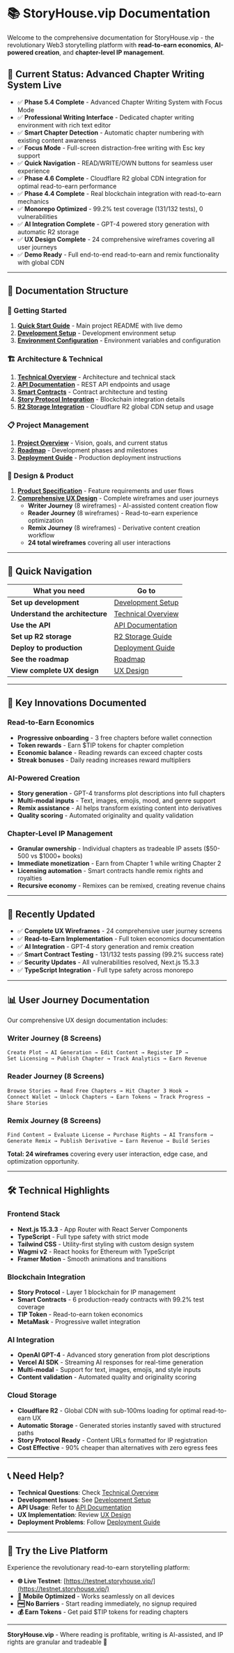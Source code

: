 # 📚 StoryHouse.vip Documentation

Welcome to the comprehensive documentation for StoryHouse.vip - the revolutionary Web3 storytelling platform with **read-to-earn economics**, **AI-powered creation**, and **chapter-level IP management**.

## 🚀 **Current Status: Advanced Chapter Writing System Live**

- ✅ **Phase 5.4 Complete** - Advanced Chapter Writing System with Focus Mode
- ✅ **Professional Writing Interface** - Dedicated chapter writing environment with rich text editor
- ✅ **Smart Chapter Detection** - Automatic chapter numbering with existing content awareness
- ✅ **Focus Mode** - Full-screen distraction-free writing with Esc key support
- ✅ **Quick Navigation** - READ/WRITE/OWN buttons for seamless user experience
- ✅ **Phase 4.6 Complete** - Cloudflare R2 global CDN integration for optimal read-to-earn performance
- ✅ **Phase 4.4 Complete** - Real blockchain integration with read-to-earn mechanics
- ✅ **Monorepo Optimized** - 99.2% test coverage (131/132 tests), 0 vulnerabilities
- ✅ **AI Integration Complete** - GPT-4 powered story generation with automatic R2 storage
- ✅ **UX Design Complete** - 24 comprehensive wireframes covering all user journeys
- ✅ **Demo Ready** - Full end-to-end read-to-earn and remix functionality with global CDN

---

## 📖 **Documentation Structure**

### **🎯 Getting Started**

1. **[Quick Start Guide](../README.md)** - Main project README with live demo
2. **[Development Setup](./setup/DEVELOPMENT.md)** - Development environment setup
3. **[Environment Configuration](./setup/ENVIRONMENT_SETUP.md)** - Environment variables and configuration

### **🏗️ Architecture & Technical**

1. **[Technical Overview](./technical/OVERVIEW.md)** - Architecture and technical stack
2. **[API Documentation](./technical/API.md)** - REST API endpoints and usage
3. **[Smart Contracts](./technical/CONTRACTS.md)** - Contract architecture and testing
4. **[Story Protocol Integration](./technical/STORY_PROTOCOL.md)** - Blockchain integration details
5. **[R2 Storage Integration](./technical/R2_STORAGE.md)** - Cloudflare R2 global CDN setup and usage

### **📋 Project Management**

1. **[Project Overview](./project/OVERVIEW.md)** - Vision, goals, and current status
2. **[Roadmap](./project/ROADMAP.md)** - Development phases and milestones
3. **[Deployment Guide](./project/DEPLOYMENT.md)** - Production deployment instructions

### **🎨 Design & Product**

1. **[Product Specification](./product/SPECIFICATION.md)** - Feature requirements and user flows
2. **[Comprehensive UX Design](./product/DESIGN.md)** - Complete wireframes and user journeys
   - **Writer Journey** (8 wireframes) - AI-assisted content creation flow
   - **Reader Journey** (8 wireframes) - Read-to-earn experience optimization
   - **Remix Journey** (8 wireframes) - Derivative content creation workflow
   - **24 total wireframes** covering all user interactions

---

## 🎯 **Quick Navigation**

| What you need                   | Go to                                         |
| ------------------------------- | --------------------------------------------- |
| **Set up development**          | [Development Setup](./setup/DEVELOPMENT.md)   |
| **Understand the architecture** | [Technical Overview](./technical/OVERVIEW.md) |
| **Use the API**                 | [API Documentation](./technical/API.md)       |
| **Set up R2 storage**           | [R2 Storage Guide](./technical/R2_STORAGE.md) |
| **Deploy to production**        | [Deployment Guide](./project/DEPLOYMENT.md)   |
| **See the roadmap**             | [Roadmap](./project/ROADMAP.md)               |
| **View complete UX design**     | [UX Design](./product/DESIGN.md)              |

---

## 🌟 **Key Innovations Documented**

### **Read-to-Earn Economics**

- **Progressive onboarding** - 3 free chapters before wallet connection
- **Token rewards** - Earn $TIP tokens for chapter completion
- **Economic balance** - Reading rewards can exceed chapter costs
- **Streak bonuses** - Daily reading increases reward multipliers

### **AI-Powered Creation**

- **Story generation** - GPT-4 transforms plot descriptions into full chapters
- **Multi-modal inputs** - Text, images, emojis, mood, and genre support
- **Remix assistance** - AI helps transform existing content into derivatives
- **Quality scoring** - Automated originality and quality validation

### **Chapter-Level IP Management**

- **Granular ownership** - Individual chapters as tradeable IP assets ($50-500 vs $1000+ books)
- **Immediate monetization** - Earn from Chapter 1 while writing Chapter 2
- **Licensing automation** - Smart contracts handle remix rights and royalties
- **Recursive economy** - Remixes can be remixed, creating revenue chains

---

## 🔄 **Recently Updated**

- ✅ **Complete UX Wireframes** - 24 comprehensive user journey screens
- ✅ **Read-to-Earn Implementation** - Full token economics documentation
- ✅ **AI Integration** - GPT-4 story generation and remix creation
- ✅ **Smart Contract Testing** - 131/132 tests passing (99.2% success rate)
- ✅ **Security Updates** - All vulnerabilities resolved, Next.js 15.3.3
- ✅ **TypeScript Integration** - Full type safety across monorepo

---

## 📊 **User Journey Documentation**

Our comprehensive UX design documentation includes:

### **Writer Journey** (8 Screens)

```
Create Plot → AI Generation → Edit Content → Register IP →
Set Licensing → Publish Chapter → Track Analytics → Earn Revenue
```

### **Reader Journey** (8 Screens)

```
Browse Stories → Read Free Chapters → Hit Chapter 3 Hook →
Connect Wallet → Unlock Chapters → Earn Tokens → Track Progress → Share Stories
```

### **Remix Journey** (8 Screens)

```
Find Content → Evaluate License → Purchase Rights → AI Transform →
Generate Remix → Publish Derivative → Earn Revenue → Build Series
```

**Total: 24 wireframes** covering every user interaction, edge case, and optimization opportunity.

---

## 🛠️ **Technical Highlights**

### **Frontend Stack**

- **Next.js 15.3.3** - App Router with React Server Components
- **TypeScript** - Full type safety with strict mode
- **Tailwind CSS** - Utility-first styling with custom design system
- **Wagmi v2** - React hooks for Ethereum with TypeScript
- **Framer Motion** - Smooth animations and transitions

### **Blockchain Integration**

- **Story Protocol** - Layer 1 blockchain for IP management
- **Smart Contracts** - 6 production-ready contracts with 99.2% test coverage
- **TIP Token** - Read-to-earn token economics
- **MetaMask** - Progressive wallet integration

### **AI Integration**

- **OpenAI GPT-4** - Advanced story generation from plot descriptions
- **Vercel AI SDK** - Streaming AI responses for real-time generation
- **Multi-modal** - Support for text, images, emojis, and style inputs
- **Content validation** - Automated quality and originality scoring

### **Cloud Storage**

- **Cloudflare R2** - Global CDN with sub-100ms loading for optimal read-to-earn UX
- **Automatic Storage** - Generated stories instantly saved with structured paths
- **Story Protocol Ready** - Content URLs formatted for IP registration
- **Cost Effective** - 90% cheaper than alternatives with zero egress fees

---

## 📞 **Need Help?**

- **Technical Questions**: Check [Technical Overview](./technical/OVERVIEW.md)
- **Development Issues**: See [Development Setup](./setup/DEVELOPMENT.md)
- **API Usage**: Refer to [API Documentation](./technical/API.md)
- **UX Implementation**: Review [UX Design](./product/DESIGN.md)
- **Deployment Problems**: Follow [Deployment Guide](./project/DEPLOYMENT.md)

---

## 🚀 **Try the Live Platform**

Experience the revolutionary read-to-earn storytelling platform:

- **🌐 Live Testnet**: [https://testnet.storyhouse.vip/](https://testnet.storyhouse.vip/)
- **📱 Mobile Optimized** - Works seamlessly on all devices
- **🆓 No Barriers** - Start reading immediately, no signup required
- **💰 Earn Tokens** - Get paid $TIP tokens for reading chapters

---

**StoryHouse.vip** - Where reading is profitable, writing is AI-assisted, and IP rights are granular and tradeable 🚀

